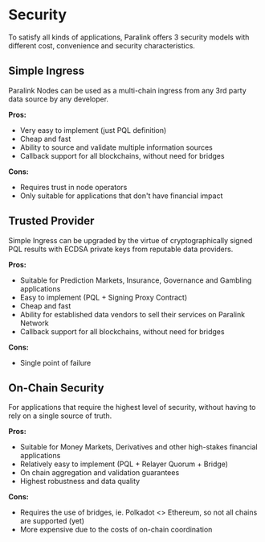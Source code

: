 <!--
order: 6
-->

# Security

To satisfy all kinds of applications, Paralink offers 3 security models with different cost, convenience and security characteristics. 

## Simple Ingress

Paralink Nodes can be used as a multi-chain ingress from any 3rd party data source by any developer.

**Pros:**

- Very easy to implement (just PQL definition)
- Cheap and fast
- Ability to source and validate multiple information sources
- Callback support for all blockchains, without need for bridges

**Cons:**

- Requires trust in node operators
- Only suitable for applications that don't have financial impact

## Trusted Provider

Simple Ingress can be upgraded by the virtue of cryptographically signed PQL results with ECDSA private keys from reputable data providers.

**Pros:**

- Suitable for Prediction Markets, Insurance, Governance and Gambling applications
- Easy to implement (PQL + Signing Proxy Contract)
- Cheap and fast
- Ability for established data vendors to sell their services on Paralink Network
- Callback support for all blockchains, without need for bridges

**Cons:**

- Single point of failure

## On-Chain Security

For applications that require the highest level of security, without having to rely on a single source of truth.

**Pros:**

- Suitable for Money Markets, Derivatives and other high-stakes financial applications
- Relatively easy to implement (PQL + Relayer Quorum + Bridge)
- On chain aggregation and validation guarantees
- Highest robustness and data quality

**Cons:**

- Requires the use of bridges, ie. Polkadot <> Ethereum, so not all chains are supported (yet)
- More expensive due to the costs of on-chain coordination
